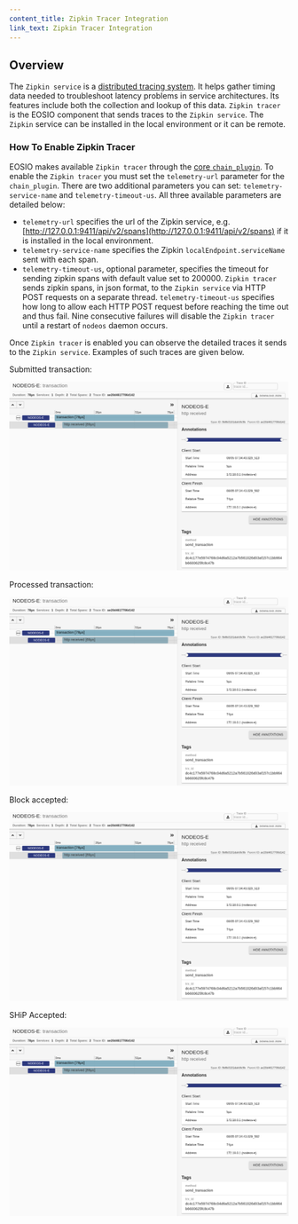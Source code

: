 ```yaml
---
content_title: Zipkin Tracer Integration
link_text: Zipkin Tracer Integration
---
```


## Overview

The `Zipkin service` is a [distributed tracing system](https://zipkin.io/). It helps gather timing data needed to troubleshoot latency problems in service architectures. Its features include both the collection and lookup of this data. `Zipkin tracer` is the EOSIO component that sends traces to the `Zipkin service`. The `Zipkin` service can be installed in the local environment or it can be remote.

### How To Enable Zipkin Tracer

EOSIO makes available `Zipkin tracer` through the [core `chain_plugin`](https://developers.eos.io/manuals/eos/v2.0/nodeos/plugins/chain_plugin/index/?query=chain%20plugin&page=1#gatsby-focus-wrapper). To enable the `Zipkin tracer` you must set the `telemetry-url` parameter for the `chain_plugin`. There are two additional parameters you can set: `telemetry-service-name` and `telemetry-timeout-us`. All three available parameters are detailed below:

* `telemetry-url` specifies the url of the Zipkin service, e.g. [http://127.0.0.1:9411/api/v2/spans](http://127.0.0.1:9411/api/v2/spans) if it is installed in the local environment.
* `telemetry-service-name` specifies the Zipkin `localEndpoint.serviceName` sent with each span.
* `telemetry-timeout-us`, optional parameter, specifies the timeout for sending zipkin spans with default value set to 200000. `Zipkin tracer` sends zipkin spans, in json format, to the `Zipkin service` via HTTP POST requests on a separate thread. `telemetry-timeout-us` specifies how long to allow each HTTP POST request before reaching the time out and thus fail. Nine consecutive failures will disable the `Zipkin tracer` until a restart of `nodeos` daemon occurs.

Once `Zipkin tracer` is enabled you can observe the detailed traces it sends to the `Zipkin service`. Examples of such traces are given below.

Submitted transaction:

![Submitted transaction](submitted_transaction.png)

Processed transaction:

![Processed transaction](processed_transaction.png)

Block accepted:

![Block accepted](block_accepted.png)

SHiP Accepted:

![SHiP Accepted](ship_accepted.png)
